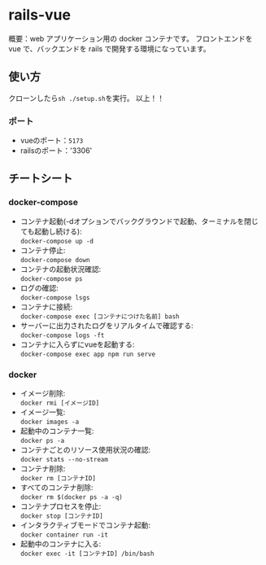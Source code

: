 # rails-vue

概要：web アプリケーション用の docker コンテナです。
フロントエンドを vue で、バックエンドを rails で開発する環境になっています。

## 使い方

クローンしたら`sh ./setup.sh`を実行。
以上！！

### ポート
- vueのポート：`5173`
- railsのポート：'3306'

## チートシート

### docker-compose

- コンテナ起動(-dオプションでバックグラウンドで起動、ターミナルを閉じても起動し続ける):  
    `docker-compose up -d`
- コンテナ停止:  
    `docker-compose down`
- コンテナの起動状況確認:  
    `docker-compose ps`
- ログの確認:  
    `docker-compose lsgs`
- コンテナに接続:  
    `docker-compose exec [コンテナにつけた名前] bash`
- サーバーに出力されたログをリアルタイムで確認する:  
    `docker-compose logs -ft`
- コンテナに入らずにvueを起動する:  
    `docker-compose exec app npm run serve`

### docker

- イメージ削除:  
    `docker rmi [イメージID]`
- イメージ一覧:  
    `docker images -a`
- 起動中のコンテナ一覧:  
    `docker ps -a`
- コンテナごとのリソース使用状況の確認:  
    `docker stats --no-stream`
- コンテナ削除:  
    `docker rm [コンテナID]`
- すべてのコンテナ削除:  
    `docker rm $(docker ps -a -q)`
- コンテナプロセスを停止:  
    `docker stop [コンテナID]`
- インタラクティブモードでコンテナ起動:  
    `docker container run -it`
- 起動中のコンテナに入る:  
    `docker exec -it [コンテナID] /bin/bash`
